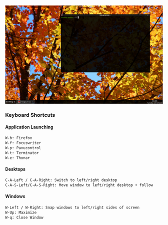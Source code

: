 ![Alt text](screenshot.png?raw=true "Optional Title")

### Keyboard Shortcuts

#### Application Launching
```
W-b: Firefox
W-f: Focuswriter
W-p: Pavucontrol
W-t: Terminator
W-e: Thunar
```

#### Desktops
```
C-A-Left / C-A-Right: Switch to left/right desktop
C-A-S-Left/C-A-S-Right: Move window to left/right desktop + follow
```

#### Windows
```
W-Left / W-Right: Snap windows to left/right sides of screen
W-Up: Maximize
W-q: Close Window
```

